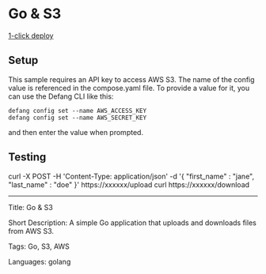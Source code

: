 # Go & S3

[1-click deploy](https://github.com/new?template_name=sample-golang-s3-template&template_owner=DefangSamples)

## Setup

This sample requires an API key to access AWS S3. The name of the config value is referenced in the compose.yaml file.
To provide a value for it, you can use the Defang CLI like this:

```
defang config set --name AWS_ACCESS_KEY
defang config set --name AWS_SECRET_KEY
```

and then enter the value when prompted.

## Testing

curl -X POST -H 'Content-Type: application/json' -d '{ "first_name" : "jane", "last_name" : "doe" }' https://xxxxxx/upload
curl https://xxxxxx/download

---

Title: Go & S3

Short Description: A simple Go application that uploads and downloads files from AWS S3.

Tags: Go, S3, AWS

Languages: golang
